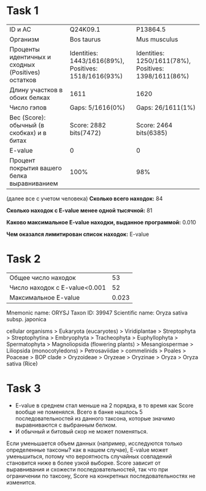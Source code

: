 # Task 1

|                                                     |                                                       |                                                       |
| --------------------------------------------------- | ----------------------------------------------------- | ----------------------------------------------------- |
| ID и AC                                             | Q24K09.1                                              | P13864.5                                              |
| Организм                                            | Bos taurus                                            | Mus musculus                                          |
| Проценты  идентичных и сходных (Positives) остатков | Identities:	1443/1616(89%), Positives: 1518/1616(93%) | Identities: 1250/1611(78%), Positives: 1398/1611(86%) |
| Длину	участков в обоих белках                       | 1611                                                  | 1620                                                  |
| Число гэпов                                         | Gaps: 5/1616(0%)                                      | Gaps: 26/1611(1%)                                     |
| Вес (Score): обычный (в скобках) и в битах          | Score: 2882 bits(7472)                                | Score: 2464 bits(6385)                                |
| E-value                                             | 0                                                     | 0                                                     |
| Процент покрытия вашего белка выравниванием         | 100%                                                  | 98%                                                      |

(далее все с учетом человека)
**Сколько всего находок:** 84 

**Сколько находок с E-value менее одной тысячной:** 81

**Каково максимальное E-value находки, выданное программой:** 0.010

**Чем оказался лимитирован список находок:** E-value

# Task 2

|                               |       |
| ----------------------------- | ----- |
| Общее число находок           | 53    |
| Число находок с E-value<0.001 | 52    |
| Максимальное E-value          | 0.023 |

Mnemonic name: ORYSJ
Taxon ID: 39947
Scientific name: Oryza sativa subsp. japonica

cellular organisms > Eukaryota (eucaryotes) > Viridiplantae > Streptophyta > Streptophytina > Embryophyta > Tracheophyta > Euphyllophyta > Spermatophyta > Magnoliopsida (flowering plants) > Mesangiospermae > Liliopsida (monocotyledons) > Petrosaviidae > commelinids > Poales > Poaceae > BOP clade > Oryzoideae > Oryzeae > Oryzinae > Oryza > Oryza sativa (Rice)
# Task 3

- E-value в среднем стал меньше на 2 порядка, в то время как Score вообще не поменялся. Всего в банке нашлось 5 последовательностей из данного таксона, которые значимо выравниваются с выбранным белком.
- И обычный и битовый скор не может поменяться.

Если уменьшается объем данных (например, исследуются только определенные таксоны? как в нашем случае), E-value может уменьшиться, потому что вероятность случайных совпадений становится ниже в более узкой выборке. Score зависит от выравнивания и схожести последовательностей, так что при ограничении по таксону, Score на конкретных последовательностях не изменится.